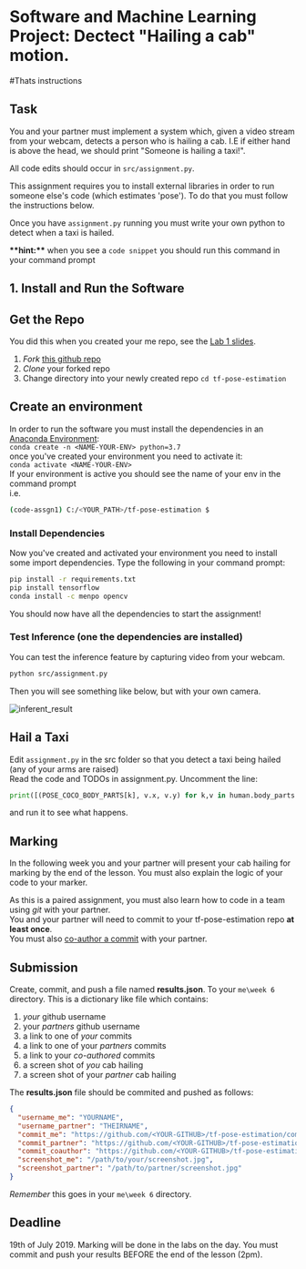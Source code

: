 # Software and Machine Learning Project: Dectect "Hailing a cab" motion.
#Thats instructions
<!-- 
'Openpose' for human pose estimation have been implemented using Tensorflow. It also provides several variants that have made some changes to the network structure for **real-time processing on the CPU or low-power embedded devices.** -->

## Task
You and your partner must implement a system which, given a video stream from your webcam, detects a person who is hailing a cab. I.E if either hand is above the head, we should print "Someone is hailing a taxi!". 

All code edits should occur in `src/assignment.py`.

This assignment requires you to install external libraries in order to run someone else's code (which estimates 'pose'). To do that you must follow the instructions below.

Once you have `assignment.py` running you must write your own python to detect when a taxi is hailed.

**\*\*hint:\*\*** when you see a `code snippet` you should run this command in your command prompt

## 1. Install and Run the Software
## Get the Repo
You did this when you created your me repo, see the [Lab 1 slides](https://design-computing.github.io/md/week1#lab).  
1. *Fork* [this github repo](https://github.com/Design-Computing/tf-pose-estimation) 
2. *Clone* your forked repo
3. Change directory into your newly created repo `cd tf-pose-estimation`  

## Create an environment
In order to run the software you must install the dependencies in an [Anaconda Environment](https://docs.conda.io/projects/conda/en/latest/user-guide/concepts/environments.html):  
`conda create -n <NAME-YOUR-ENV> python=3.7`  
once you've created your environment you need to activate it:  
`conda activate <NAME-YOUR-ENV>`  
If your environment is active you should see the name of your env in the command prompt  
i.e. 
```bash 
(code-assgn1) C:/<YOUR_PATH>/tf-pose-estimation $
```
### Install Dependencies
Now you've created and activated your environment you need to install some import dependencies.
Type the following in your command prompt:  
```bash
pip install -r requirements.txt
pip install tensorflow
conda install -c menpo opencv
```
You should now have all the dependencies to start the assignment!

### Test Inference (one the dependencies are installed)

You can test the inference feature by capturing video from your webcam.

```bash
python src/assignment.py
```

<!-- Or if that doesn't whatever reason, test the inference feature with a single image.

```
$ python3 src/assignment.py --image=...
``` -->

Then you will see something like below, but with your own camera.

![inferent_result](./img/example.gif)

## Hail a Taxi
Edit `assignment.py` in the src folder so that you detect a taxi being hailed (any of your arms are raised)  
Read the code and TODOs in assignment.py. Uncomment the line:
```python
print([(POSE_COCO_BODY_PARTS[k], v.x, v.y) for k,v in human.body_parts.items()])
```
and run it to see what happens.

## Marking 
In the following week you and your partner will present your cab hailing for marking by the end of the lesson.
You must also explain the logic of your code to your marker.

As this is a paired assignment, you must also learn how to code in a team using *git* with your partner.    
You and your partner will need to commit to your tf-pose-estimation repo **at least once**.  
You must also [co-author a commit](https://help.github.com/en/articles/creating-a-commit-with-multiple-authors) with your partner.  

## Submission
Create, commit, and push a file named **results.json**. To your `me\week 6` directory.
This is a dictionary like file which contains:
1. *your* github username
1. your *partners* github username
1. a link to one of *your* commits
1. a link to one of your *partners* commits
1. a link to your *co-authored* commits
1. a screen shot of *you* cab hailing
2. a screen shot of your *partner* cab hailing

The **results.json** file should be commited and pushed as follows:
```json
{
  "username_me": "YOURNAME",
  "username_partner": "THEIRNAME",
  "commit_me": "https://github.com/<YOUR-GITHUB>/tf-pose-estimation/commit/<thecommitSHA>",
  "commit_partner": "https://github.com/<YOUR-GITHUB>/tf-pose-estimation/commit/<thecommitSHA>",
  "commit_coauthor": "https://github.com/<YOUR-GITHUB>/tf-pose-estimation/commit/<thecommitSHA>",
  "screenshot_me": "/path/to/your/screenshot.jpg",
  "screenshot_partner": "/path/to/partner/screenshot.jpg"
}
```
_Remember_ this goes in your `me\week 6` directory.
## Deadline
19th of July 2019. Marking will be done in the labs on the day.
You must commit and push your results BEFORE the end of the lesson (2pm).
